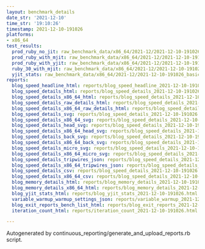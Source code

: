 ```yaml
---
layout: benchmark_details
date_str: '2021-12-10'
time_str: '19:10:26'
timestamp: 2021-12-10-191026
platforms:
- x86_64
test_results:
  prod_ruby_no_jit: raw_benchmark_data/x86_64/2021-12/2021-12-10-191026_basic_benchmark_prod_ruby_no_jit.json
  prod_ruby_with_mjit: raw_benchmark_data/x86_64/2021-12/2021-12-10-191026_basic_benchmark_prod_ruby_with_mjit.json
  prod_ruby_with_yjit: raw_benchmark_data/x86_64/2021-12/2021-12-10-191026_basic_benchmark_prod_ruby_with_yjit.json
  ruby_30_with_mjit: raw_benchmark_data/x86_64/2021-12/2021-12-10-191026_basic_benchmark_ruby_30_with_mjit.json
  yjit_stats: raw_benchmark_data/x86_64/2021-12/2021-12-10-191026_basic_benchmark_yjit_stats.json
reports:
  blog_speed_headline_html: reports/blog_speed_headline_2021-12-10-191026.html
  blog_speed_details_html: reports/blog_speed_details_2021-12-10-191026.html
  blog_speed_details_x86_64_html: reports/blog_speed_details_2021-12-10-191026.x86_64.html
  blog_speed_details_raw_details_html: reports/blog_speed_details_2021-12-10-191026.raw_details.html
  blog_speed_details_x86_64_raw_details_html: reports/blog_speed_details_2021-12-10-191026.x86_64.raw_details.html
  blog_speed_details_svg: reports/blog_speed_details_2021-12-10-191026.svg
  blog_speed_details_x86_64_svg: reports/blog_speed_details_2021-12-10-191026.x86_64.svg
  blog_speed_details_head_svg: reports/blog_speed_details_2021-12-10-191026.head.svg
  blog_speed_details_x86_64_head_svg: reports/blog_speed_details_2021-12-10-191026.x86_64.head.svg
  blog_speed_details_back_svg: reports/blog_speed_details_2021-12-10-191026.back.svg
  blog_speed_details_x86_64_back_svg: reports/blog_speed_details_2021-12-10-191026.x86_64.back.svg
  blog_speed_details_micro_svg: reports/blog_speed_details_2021-12-10-191026.micro.svg
  blog_speed_details_x86_64_micro_svg: reports/blog_speed_details_2021-12-10-191026.x86_64.micro.svg
  blog_speed_details_tripwires_json: reports/blog_speed_details_2021-12-10-191026.tripwires.json
  blog_speed_details_x86_64_tripwires_json: reports/blog_speed_details_2021-12-10-191026.x86_64.tripwires.json
  blog_speed_details_csv: reports/blog_speed_details_2021-12-10-191026.csv
  blog_speed_details_x86_64_csv: reports/blog_speed_details_2021-12-10-191026.x86_64.csv
  blog_memory_details_html: reports/blog_memory_details_2021-12-10-191026.html
  blog_memory_details_x86_64_html: reports/blog_memory_details_2021-12-10-191026.x86_64.html
  blog_yjit_stats_html: reports/blog_yjit_stats_2021-12-10-191026.html
  variable_warmup_warmup_settings_json: reports/variable_warmup_2021-12-10-191026.warmup_settings.json
  blog_exit_reports_bench_list_html: reports/blog_exit_reports_2021-12-10-191026.bench_list.html
  iteration_count_html: reports/iteration_count_2021-12-10-191026.html

---
```

Autogenerated by continuous_reporting/generate_and_upload_reports.rb script.
